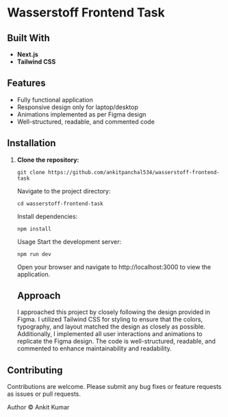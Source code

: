 # Wasserstoff Frontend Task

## Built With

- **Next.js**
- **Tailwind CSS**

## Features

- Fully functional application
- Responsive design only for laptop/desktop
- Animations implemented as per Figma design
- Well-structured, readable, and commented code

## Installation

1. **Clone the repository:**

   ```
   git clone https://github.com/ankitpanchal534/wasserstoff-frontend-task
   ```

   Navigate to the project directory:

   ```
   cd wasserstoff-frontend-task
   ```

   Install dependencies:

   ```
   npm install
   ```

   Usage
   Start the development server:

   ```
   npm run dev
   ```

   Open your browser and navigate to http://localhost:3000 to view the application.

   ## Approach

   I approached this project by closely following the design provided in Figma. I utilized Tailwind CSS for styling to ensure that the colors, typography, and layout matched the design as closely as possible. Additionally, I implemented all user interactions and animations to replicate the Figma design. The code is well-structured, readable, and commented to enhance maintainability and readability.

## Contributing

Contributions are welcome. Please submit any bug fixes or feature requests as issues or pull requests.

Author
© Ankit Kumar
